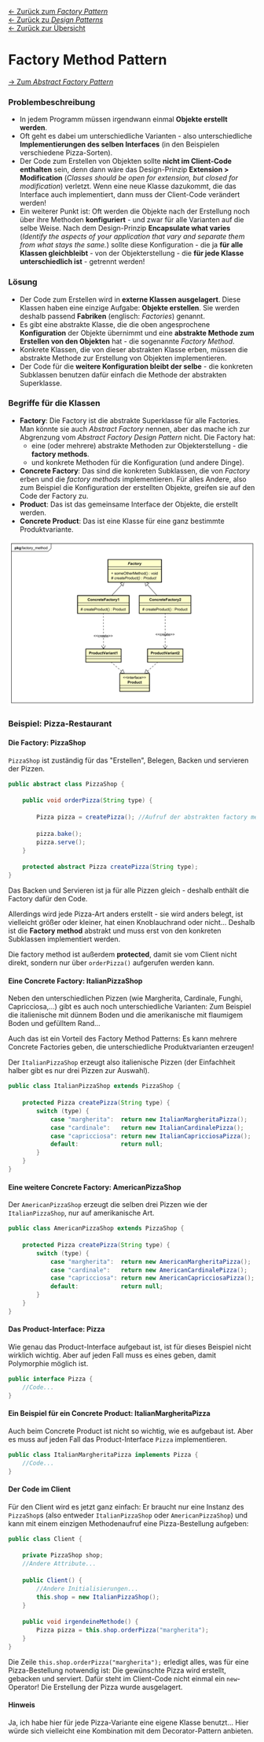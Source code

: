 [&larr; Zurück zum *Factory Pattern*](../)  
[&larr; Zurück zu *Design Patterns*](../../)  
[&larr; Zurück zur Übersicht](../../../README.md)

# Factory Method Pattern

[&rarr; Zum *Abstract Factory Pattern*](../abstract-factory/)

### Problembeschreibung

- In jedem Programm müssen irgendwann einmal **Objekte erstellt werden**.
- Oft geht es dabei um unterschiedliche Varianten - also unterschiedliche **Implementierungen des selben Interfaces** (in den Beispielen verschiedene Pizza-Sorten).
- Der Code zum Erstellen von Objekten sollte **nicht im Client-Code enthalten** sein, denn dann wäre das Design-Prinzip **Extension > Modification** (*Classes should be open for extension, but closed for modification*) verletzt. Wenn eine neue Klasse dazukommt, die das Interface auch implementiert, dann muss der Client-Code verändert werden!
- Ein weiterer Punkt ist: Oft werden die Objekte nach der Erstellung noch über ihre Methoden **konfiguriert** - und zwar für alle Varianten auf die selbe Weise. Nach dem Design-Prinzip **Encapsulate what varies** (*Identify the aspects of your application that vary and separate them from what stays the same.*) sollte diese Konfiguration - die ja **für alle Klassen gleichbleibt** - von der Objekterstellung - die **für jede Klasse unterschiedlich ist** - getrennt werden!



### Lösung

- Der Code zum Erstellen wird in **externe Klassen ausgelagert**. Diese Klassen haben eine einzige Aufgabe: **Objekte erstellen**. Sie werden deshalb passend **Fabriken** (englisch: *Factories*) genannt.
- Es gibt eine abstrakte Klasse, die die oben angesprochene **Konfiguration** der Objekte übernimmt und eine **abstrakte Methode zum Erstellen von den Objekten** hat - die sogenannte *Factory Method*.
- Konkrete Klassen, die von dieser abstrakten Klasse erben, müssen die abstrakte Methode zur Erstellung von Objekten implementieren.
- Der Code für die **weitere Konfiguration bleibt der selbe** - die konkreten Subklassen benutzen dafür einfach die Methode der abstrakten Superklasse.



### Begriffe für die Klassen

- **Factory**: Die Factory ist die abstrakte Superklasse für alle Factories. Man könnte sie auch *Abstract Factory* nennen, aber das mache ich zur Abgrenzung vom *Abstract Factory Design Pattern* nicht. Die Factory hat:
  - eine (oder mehrere) abstrakte Methoden zur Objekterstellung - die **factory methods**.
  - und konkrete Methoden für die Konfiguration (und andere Dinge).
- **Concrete Factory**: Das sind die konkreten Subklassen, die von *Factory* erben und die *factory methods* implementieren. Für alles Andere, also zum Beispiel die Konfiguration der erstellten Objekte, greifen sie auf den Code der Factory zu.
- **Product**: Das ist das gemeinsame Interface der Objekte, die erstellt werden.
- **Concrete Product**: Das ist eine Klasse für eine ganz bestimmte Produktvariante.

![UML-Klassendiagramm zum Factory Method Pattern](classdiagram.svg)



### Beispiel: Pizza-Restaurant

#### Die Factory: PizzaShop

`PizzaShop` ist zuständig für das "Erstellen", Belegen, Backen und servieren der Pizzen.

``````java
public abstract class PizzaShop {
	
    public void orderPizza(String type) {
        
        Pizza pizza = createPizza(); //Aufruf der abstrakten factory method
        
        pizza.bake();
        pizza.serve();
    }
    
    protected abstract Pizza createPizza(String type);
}
``````

Das Backen und Servieren ist ja für alle Pizzen gleich - deshalb enthält die Factory dafür den Code.

Allerdings wird jede Pizza-Art anders erstellt - sie wird anders belegt, ist vielleicht größer oder kleiner, hat einen Knoblauchrand oder nicht... Deshalb ist die **Factory method** abstrakt und muss erst von den konkreten Subklassen implementiert werden.

Die factory method ist außerdem **protected**, damit sie vom Client nicht direkt, sondern nur über `orderPizza()` aufgerufen werden kann.



#### Eine Concrete Factory: ItalianPizzaShop

Neben den unterschiedlichen Pizzen (wie Margherita, Cardinale, Funghi, Capricciosa,...) gibt es auch noch unterschiedliche Varianten: Zum Beispiel die italienische mit dünnem Boden und die amerikanische mit flaumigem Boden und gefülltem Rand...

Auch das ist ein Vorteil des Factory Method Patterns: Es kann mehrere Concrete Factories geben, die unterschiedliche Produktvarianten erzeugen!

Der `ItalianPizzaShop` erzeugt also italienische Pizzen (der Einfachheit halber gibt es nur drei Pizzen zur Auswahl).

``````java
public class ItalianPizzaShop extends PizzaShop {
    
    protected Pizza createPizza(String type) {
        switch (type) {
            case "margherita":	return new ItalianMargheritaPizza();
            case "cardinale":	return new ItalianCardinalePizza();
            case "capricciosa":	return new ItalianCapricciosaPizza();
            default:			return null;
        }
    }
}
``````



#### Eine weitere Concrete Factory: AmericanPizzaShop

Der `AmericanPizzaShop` erzeugt die selben drei Pizzen wie der `ItalianPizzaShop`, nur auf amerikanische Art.

``````java
public class AmericanPizzaShop extends PizzaShop {

    protected Pizza createPizza(String type) {
        switch (type) {
            case "margherita":	return new AmericanMargheritaPizza();
            case "cardinale":	return new AmericanCardinalePizza();
            case "capricciosa":	return new AmericanCapricciosaPizza();
            default:			return null;
        }
    }
}
``````



#### Das Product-Interface: Pizza

Wie genau das Product-Interface aufgebaut ist, ist für dieses Beispiel nicht wirklich wichtig. Aber auf jeden Fall muss es eines geben, damit Polymorphie möglich ist.

``````java
public interface Pizza {
	//Code...
}
``````



#### Ein Beispiel für ein Concrete Product: ItalianMargheritaPizza

Auch beim Concrete Product ist nicht so wichtig, wie es aufgebaut ist. Aber es muss auf jeden Fall das Product-Interface `Pizza` implementieren.

``````java
public class ItalianMargheritaPizza implements Pizza {
    //Code...
}
``````



#### Der Code im Client

Für den Client wird es jetzt ganz einfach: Er braucht nur eine Instanz des `PizzaShop`s (also entweder `ItalianPizzaShop` oder `AmericanPizzaShop`) und kann mit einem einzigen Methodenaufruf eine Pizza-Bestellung aufgeben:

``````java
public class Client {
    
    private PizzaShop shop;
    //Andere Attribute...
    
    public Client() {
        //Andere Initialisierungen...
        this.shop = new ItalianPizzaShop();
    }
    
    public void irgendeineMethode() {
        Pizza pizza = this.shop.orderPizza("margherita");
    }
}
``````

Die Zeile `this.shop.orderPizza("margherita");` erledigt alles, was für eine Pizza-Bestellung notwendig ist: Die gewünschte Pizza wird erstellt, gebacken und serviert. Dafür steht im Client-Code nicht einmal ein `new`-Operator! Die Erstellung der Pizza wurde ausgelagert.



#### Hinweis

Ja, ich habe hier für jede Pizza-Variante eine eigene Klasse benutzt... Hier würde sich vielleicht eine Kombination mit dem Decorator-Pattern anbieten.
